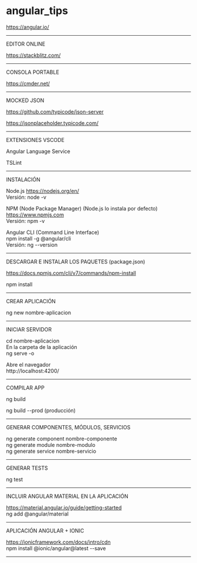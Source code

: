 # angular_tips  

https://angular.io/  


--------------------------------------  

EDITOR ONLINE  

https://stackblitz.com/  

--------------------------------------  

CONSOLA PORTABLE  

https://cmder.net/  


-------------------------------------- 


MOCKED JSON  

https://github.com/typicode/json-server  

https://jsonplaceholder.typicode.com/  

--------------------------------------  


EXTENSIONES VSCODE  

Angular Language Service  

TSLint  

--------------------------------------  

INSTALACIÓN  

Node.js  https://nodejs.org/en/  
Versión: node -v  

NPM (Node Package Manager) (Node.js lo instala por defecto)  
https://www.npmjs.com  
Versión: npm -v  

Angular CLI  (Command Line Interface)  
npm install -g @angular/cli  
Versión: ng --version  


--------------------------------------  


DESCARGAR E INSTALAR LOS PAQUETES (package.json)  

https://docs.npmjs.com/cli/v7/commands/npm-install  

npm install  

  

--------------------------------------  

 CREAR APLICACIÓN  
 
 ng new nombre-aplicacion  
 
 --------------------------------------  
 
 INICIAR SERVIDOR  
 
 cd nombre-aplicacion  
 En la carpeta de la aplicación  
 ng serve -o  
 
 Abre el navegador  
 http://localhost:4200/
 
 --------------------------------------  
 
 COMPILAR APP
 
 ng build  
 
 ng build --prod  (producción)  
  
 --------------------------------------  
 
 GENERAR COMPONENTES, MÓDULOS, SERVICIOS  
 
 ng generate component nombre-componente  
 ng generate module nombre-modulo  
 ng generate service nombre-servicio    
  
 -------------------------------------  
 
 GENERAR TESTS  
 
 ng test  
 
   
 -------------------------------------   
 
 
 INCLUIR ANGULAR MATERIAL EN LA APLICACIÓN  
 
 https://material.angular.io/guide/getting-started  
 ng add @angular/material
 
 --------------------------------------  
 
 APLICACIÓN ANGULAR + IONIC  
 
 https://ionicframework.com/docs/intro/cdn  
 npm install @ionic/angular@latest --save  
 
 
 --------------------------------------  
 
 





